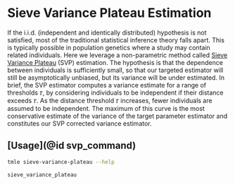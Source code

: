 # Sieve Variance Plateau Estimation

If the i.i.d. (independent and identically distributed) hypothesis is not satisfied, most of the traditional statistical inference theory falls apart. This is typically possible in population genetics where a study may contain related individuals. Here we leverage a non-parametric method called [Sieve Variance Plateau](https://biostats.bepress.com/ucbbiostat/paper322/) (SVP) estimation. The hypothesis is that the dependence between individuals is sufficiently small, so that our targeted estimator will still be asymptotically unbiased, but its variance will be under estimated. In brief, the SVP estimator computes a variance estimate for a range of thresholds 𝜏, by considering individuals to be independent if their distance exceeds 𝜏. As the distance threshold 𝜏 increases, fewer individuals are assumed to be independent. The maximum of this curve is the most conservative estimate of the variance of the target parameter estimator and constitutes our SVP corrected variance estimator.

## [Usage](@id svp_command)

```bash
tmle sieve-variance-plateau --help
```

```@docs
sieve_variance_plateau
```
